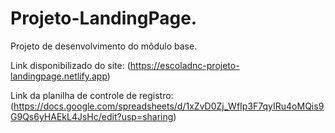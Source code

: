 # Projeto-LandingPage.
Projeto de desenvolvimento do môdulo base.

Link disponibilizado do site: 
(https://escoladnc-projeto-landingpage.netlify.app)

Link da planilha de controle de registro: (https://docs.google.com/spreadsheets/d/1xZvD0Zj_WfIp3F7qyIRu4oMQis9G9Qs6yHAEkL4JsHc/edit?usp=sharing)
